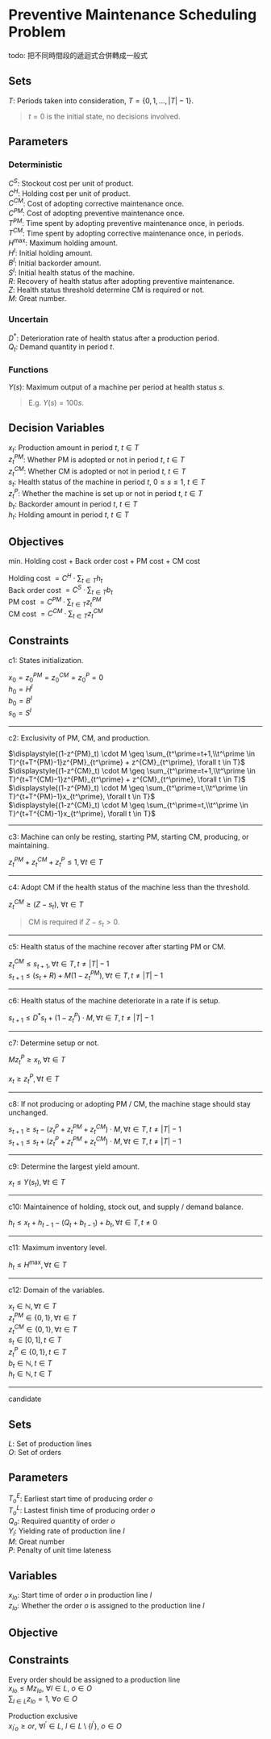 # Preventive Maintenance Scheduling Problem

todo: 把不同時間段的遞迴式合併轉成一般式
##  Sets
$T$: Periods taken into consideration, $T = \{0, 1, ..., |T| - 1\}$. 
> $t = 0$ is the initial state, no decisions involved.

## Parameters
### Deterministic
$C^S$: Stockout cost per unit of product.  
$C^H$: Holding cost per unit of product.  
$C^{CM}$: Cost of adopting corrective maintenance once.  
$C^{PM}$: Cost of adopting preventive maintenance once.  
$T^{PM}$: Time spent by adopting preventive maintenance once, in periods.  
$T^{CM}$: Time spent by adopting corrective maintenance once, in periods.  
$H^{\text{max}}$: Maximum holding amount.  
$H^I$: Initial holding amount.  
$B^I$: Initial backorder amount.  
$S^I$: Initial health status of the machine.  
$R$: Recovery of health status after adopting preventive maintenance.  
$Z$: Health status threshold determine CM is required or not.  
$M$: Great number.
### Uncertain
$D^*$: Deterioration rate of health status after a production period.  
$Q_t$: Demand quantity in period $t$.
### Functions
$Y(s)$: Maximum output of a machine per period at health status $s$.
> E.g. $Y(s) = 100s$.

## Decision Variables
$x_t$: Production amount in period $t$, $t \in T$  
$z^{PM}_t$: Whether PM is adopted or not in period $t$, $t \in T$  
$z^{CM}_t$: Whether CM is adopted or not in period $t$, $t \in T$  
$s_t$: Health status of the machine in period $t$, $0 \leq s \leq 1$, $t \in T$  
$z^P_t$: Whether the machine is set up or not in period $t$, $t \in T$  
$b_t$: Backorder amount in period $t$, $t \in T$  
$h_t$: Holding amount in period $t$,  $t \in T$

## Objectives
$\text{min.}$ Holding cost + Back order cost + PM cost + CM cost

Holding cost $\displaystyle{=C^H \cdot \sum_{t \in T} h_t}$  
Back order cost $\displaystyle{=C^S \cdot \sum_{t \in T}b_t}$  
PM cost $\displaystyle{=C^{PM} \cdot \sum_{t \in T}z^{PM}_t}$  
CM cost $\displaystyle{=C^{CM} \cdot \sum_{t \in T}z^{CM}_t}$

## Constraints
c1: States initialization.  

$x_0 = z^{PM}_0 = z^{CM}_0 = z^P_0 = 0$  
$h_0 = H^I$  
$b_0 = B^I$  
$s_0 = S^I$

---
c2: Exclusivity of PM, CM, and production.  
<!-- Once if starting PM or CM, the following days cannot start PM or CM anymore. -->
$\displaystyle{(1-z^{PM}_t) \cdot M \geq \sum_{t^\prime=t+1,\\t^\prime \in T}^{t+T^{PM}-1}z^{PM}_{t^\prime} + z^{CM}_{t^\prime}, \forall t \in T}$  
$\displaystyle{(1-z^{CM}_t) \cdot M \geq \sum_{t^\prime=t+1,\\t^\prime \in T}^{t+T^{CM}-1}z^{PM}_{t^\prime} + z^{CM}_{t^\prime}, \forall t \in T}$  
$\displaystyle{(1-z^{PM}_t) \cdot M \geq \sum_{t^\prime=t,\\t^\prime \in T}^{t+T^{PM}-1}x_{t^\prime}, \forall t \in T}$  
$\displaystyle{(1-z^{CM}_t) \cdot M \geq \sum_{t^\prime=t,\\t^\prime \in T}^{t+T^{CM}-1}x_{t^\prime}, \forall t \in T}$

---
c3: Machine can only be resting, starting PM, starting CM, producing, or  maintaining.

$z^{PM}_t + z^{CM}_t + z^P_t \leq 1, \forall t \in T$

---
c4: Adopt CM if the health status of the machine less than the threshold.  

$z^{CM}_t \geq (Z - s_t),~\forall t \in T$  
> CM is required if $Z - s_t > 0$.

---
c5: Health status of the machine recover after starting PM or CM.

$z^{CM}_t \leq s_{t+1}, \forall t \in T, t \neq |T| - 1$  
$s_{t+1} \leq (s_t + R) + M(1 - z^{PM}_t), \forall t \in T, t \neq |T| - 1$

---
c6: Health status of the machine deteriorate in a rate if is setup.

<!-- $s_{t+1} \geq s_{t} - (1 - z^P_t) \cdot M, \forall t \in T, t \neq |T| - 1$ -->

$s_{t+1} \leq D^* s_{t} + (1 - z^P_t) \cdot M, \forall t \in T, t \neq |T| - 1$ 

---
c7: Determine setup or not. 

$M z^P_t \geq x_t, \forall t \in T$

$x_t \geq z^P_t, \forall t \in T$

---
c8: If not producing or adopting PM / CM, the machine stage should stay unchanged.

$s_{t+1} \geq s_{t} - (z^P_t + z^{PM}_t + z^{CM}_t) \cdot M, \forall t \in T, t \neq |T|-1$  
$s_{t+1} \leq s_{t} + (z^P_t + z^{PM}_t + z^{CM}_t) \cdot M, \forall t \in T, t \neq |T|-1$

---
c9: Determine the largest yield amount.

$x_t \leq Y(s_t), \forall t \in T$

---
c10: Maintainence of holding, stock out, and supply / demand balance.

$\displaystyle{h_{t} \leq x_t + h_{t-1} - (Q_t + b_{t-1}) + b_t , \forall t \in T, t \neq 0}$

---
c11: Maximum inventory level.

$h_t \leq H^{\text{max}}, \forall t \in T$

---
c12: Domain of the variables.

$x_t \in \mathbb{N}, \forall t \in T$  
$z^{PM}_t \in \{0,1\}, \forall t \in T$  
$z^{CM}_t \in \{0,1\}, \forall t \in T$  
$s_t \in [0, 1], t \in T$  
$z^P_t \in \{0, 1\}, t \in T$  
$b_t \in \mathbb{N}, t \in T$  
$h_t \in \mathbb{N}, t \in T$

--- 
candidate
## Sets
<!-- $P$: Set of time periods taken into consideration   -->
$L$: Set of production lines  
$O$: Set of orders

## Parameters
$T^E_o$: Earliest start time of producing order $o$  
$T^L_o$: Lastest finish time of producing order $o$  
$Q_o$: Required quantity of order $o$  
$Y_l$: Yielding rate of production line $l$  
$M$: Great number  
$P$: Penalty of unit time lateness  


## Variables
$x_{lo}$: Start time of order $o$ in production line $l$  
$z_{lo}$: Whether the order $o$ is assigned to the production line $l$  

## Objective

## Constraints
Every order should be assigned to a production line  
$x_{lo} \leq Mz_{lo},~ \forall l \in L,~o \in O$  
$\displaystyle{\sum_{l \in L} z_{lo} = 1,~\forall o \in O}$  


Production exclusive  
$x_{l^\prime o} \geq  or,~\forall l^\prime \in L,~l \in L \setminus \{l^\prime\},~o \in O$

